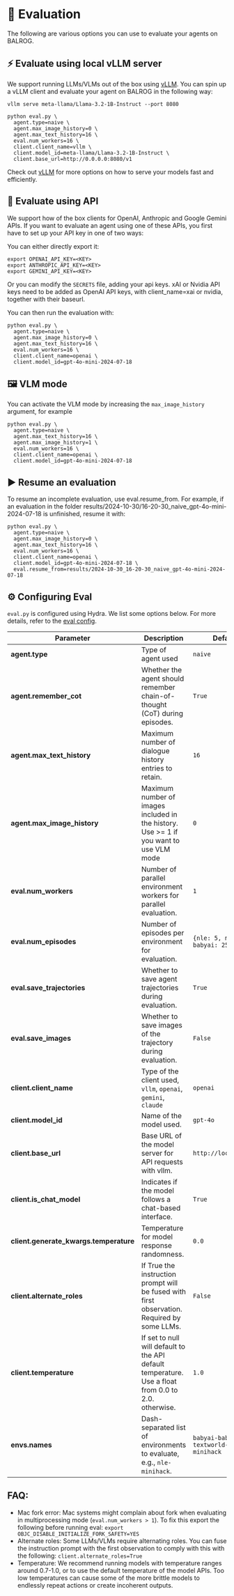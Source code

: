 # 🚀 Evaluation
The following are various options you can use to evaluate your agents on BALROG.

## ⚡️ Evaluate using local vLLM server
We support running LLMs/VLMs out of the box using [vLLM](https://github.com/vllm-project/vllm). You can spin up a vLLM client and evaluate your agent on BALROG in the following way:

```
vllm serve meta-llama/Llama-3.2-1B-Instruct --port 8080

python eval.py \
  agent.type=naive \
  agent.max_image_history=0 \
  agent.max_text_history=16 \
  eval.num_workers=16 \
  client.client_name=vllm \
  client.model_id=meta-llama/Llama-3.2-1B-Instruct \
  client.base_url=http://0.0.0.0:8080/v1
```

Check out [vLLM](https://github.com/vllm-project/vllm) for more options on how to serve your models fast and efficiently.


## 🛜 Evaluate using API
We support how of the box clients for OpenAI, Anthropic and Google Gemini APIs. If you want to evaluate an agent using one of these APIs, you first have to set up your API key in one of two ways:

You can either directly export it:

```
export OPENAI_API_KEY=<KEY>
export ANTHROPIC_API_KEY=<KEY>
export GEMINI_API_KEY=<KEY>
```

Or you can modify the `SECRETS` file, adding your api keys. xAI or Nvidia API keys need to be added as OpenAI API keys, with client_name=xai or nvidia, together with their baseurl.

You can then run the evaluation with:

```
python eval.py \
  agent.type=naive \
  agent.max_image_history=0 \
  agent.max_text_history=16 \
  eval.num_workers=16 \
  client.client_name=openai \
  client.model_id=gpt-4o-mini-2024-07-18
```

## 🖼️ VLM mode

You can activate the VLM mode by increasing the `max_image_history` argument, for example

```
python eval.py \
  agent.type=naive \
  agent.max_text_history=16 \
  agent.max_image_history=1 \
  eval.num_workers=16 \
  client.client_name=openai \
  client.model_id=gpt-4o-mini-2024-07-18
```

## ▶️ Resume an evaluation
To resume an incomplete evaluation, use eval.resume_from. For example, if an evaluation in the folder results/2024-10-30/16-20-30_naive_gpt-4o-mini-2024-07-18 is unfinished, resume it with:

```
python eval.py \
  agent.type=naive \
  agent.max_image_history=0 \
  agent.max_text_history=16 \
  eval.num_workers=16 \
  client.client_name=openai \
  client.model_id=gpt-4o-mini-2024-07-18 \
  eval.resume_from=results/2024-10-30_16-20-30_naive_gpt-4o-mini-2024-07-18
```

## ⚙️ Configuring Eval

`eval.py` is configured using Hydra. We list some options below. For more details, refer to the [eval config](https://github.com/balrog-ai/BALROG/blob/main/balrog/config/config.yaml).

| Parameter                 | Description                                                                                       | Default Value                             |
|---------------------------|---------------------------------------------------------------------------------------------------|-------------------------------------------|
| **agent.type**            | Type of agent used                                 | `naive`                                      |
| **agent.remember_cot**    | Whether the agent should remember chain-of-thought (CoT) during episodes.                         | `True`                                    |
| **agent.max_text_history**     | Maximum number of dialogue history entries to retain.                                             | `16`                                      |
| **agent.max_image_history**| Maximum number of images included in the history. Use >= 1 if you want to use VLM mode           | `0`                                      |
| **eval.num_workers**      | Number of parallel environment workers for parallel evaluation.                                                        | `1`                                       |
| **eval.num_episodes**     | Number of episodes per environment for evaluation.                                                | `{nle: 5, minihack: 5, babyai: 25, ...}` |
| **eval.save_trajectories**| Whether to save agent trajectories during evaluation.                                             | `True`                                    |
| **eval.save_images**      | Whether to save images of the trajectory  during evaluation.                                      | `False`                                    |
| **client.client_name**    | Type of the client used, `vllm`, `openai`, `gemini`, `claude`                              | `openai`                                  |
| **client.model_id**       | Name of the model used.                                                                           | `gpt-4o`                                  |
| **client.base_url**       | Base URL of the model server for API requests with vllm.                                          | `http://localhost:8080/v1`                       |
| **client.is_chat_model**  | Indicates if the model follows a chat-based interface.                                            | `True`                                    |
| **client.generate_kwargs.temperature** | Temperature for model response randomness.                                           | `0.0`                                     |
| **client.alternate_roles** | If True the instruction prompt will be fused with first observation. Required by some LLMs.      | `False`                                     |
| **client.temperature**    | If set to null will default to the API default temperature. Use a float from 0.0 to 2.0. otherwise.  | `1.0`                                     |
| **envs.names**            | Dash-separated list of environments to evaluate, e.g., `nle-minihack`.                            | `babyai-babaisai-textworld-crafter-nle-minihack`|



## FAQ:

- Mac fork error:
  Mac systems might complain about fork when evaluating in multiprocessing mode (`eval.num_workers > 1`). To fix this export the following before running eval: `export OBJC_DISABLE_INITIALIZE_FORK_SAFETY=YES`
- Alternate roles:
  Some LLMs/VLMs require alternating roles. You can fuse the instruction prompt with the first observation to comply with this with the following: `client.alternate_roles=True`
- Temperature:
  We recommend running models with temperature ranges around 0.7-1.0, or to use the default temperature of the model APIs. Too low temperatures can cause some of the more brittle models to endlessly repeat actions or create incoherent outputs.
